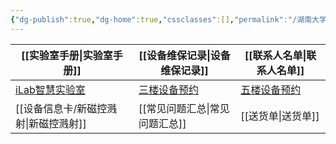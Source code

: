 ```yaml
---
{"dg-publish":true,"dg-home":true,"cssclasses":[],"permalink":"/湖南大学电子封装材料与薄膜技术研究所/","tags":["gardenEntry"],"dgPassFrontmatter":true}
---
```



| [[实验室手册\|实验室手册]]                                | [[设备维保记录\|设备维保记录]]                                                       | [[联系人名单\|联系人名单]]                                                        |
| ---------------------------------------- | ---------------------------------------------------------------- | ---------------------------------------------------------------- |
| [iLab智慧实验室](https://s.ilab.cn/login.jsp) | [三楼设备预约](https://docs.qq.com/sheet/DTklzS21VcHZCZlVO?tab=BB08J2) | [五楼设备预约](https://docs.qq.com/sheet/DQlBXdmtTYlBiaGdk?tab=BB08J2) |
| [[设备信息卡/新磁控溅射\|新磁控溅射]]                                | [[常见问题汇总\|常见问题汇总]]                                                       | [[送货单\|送货单]]                                                          |
